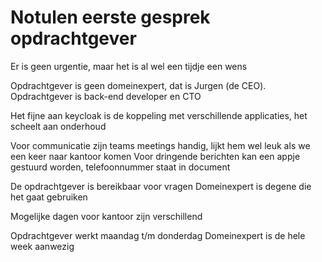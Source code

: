 # Notulen eerste gesprek opdrachtgever

Er is geen urgentie, maar het is al wel een tijdje een wens

Opdrachtgever is geen domeinexpert, dat is Jurgen (de CEO). Opdrachtgever is back-end developer en CTO

Het fijne aan keycloak is de koppeling met verschillende applicaties, het scheelt aan onderhoud

Voor communicatie zijn teams meetings handig, lijkt hem wel leuk als we een keer naar kantoor komen
Voor dringende berichten kan een appje gestuurd worden, telefoonnummer staat in document

De opdrachtgever is bereikbaar voor vragen
Domeinexpert is degene die het gaat gebruiken

Mogelijke dagen voor kantoor zijn verschillend

Opdrachtgever werkt maandag t/m donderdag
Domeinexpert is de hele week aanwezig
